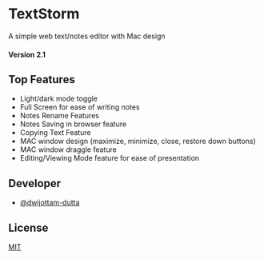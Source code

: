 
# TextStorm

A simple web text/notes editor with Mac design

#### Version 2.1


## Top Features

- Light/dark mode toggle
- Full Screen for ease of writing notes
- Notes Rename Features
- Notes Saving in browser feature
- Copying Text Feature
- MAC window design (maximize, minimize, close, restore down buttons)
- MAC window draggle feature
- Editing/Viewing Mode feature for ease of presentation

  
## Developer

- [@dwijottam-dutta](https://github.com/Dwijottam-Dutta)

  
## License

[MIT](https://choosealicense.com/licenses/mit/)

  
